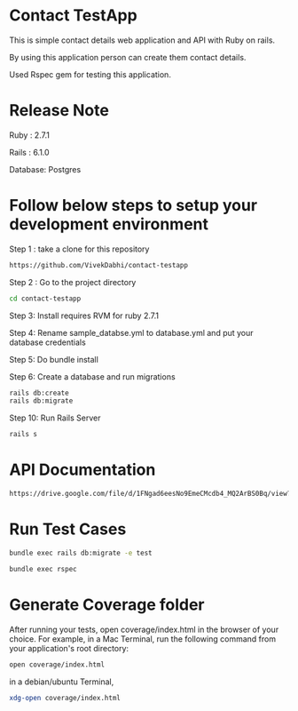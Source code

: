 # Contact TestApp

This is simple contact details web application and API with Ruby on rails.

By using this application person can create them contact details.

Used Rspec gem for testing this application.


# Release Note

Ruby : 2.7.1

Rails : 6.1.0

Database: Postgres


# Follow below steps to setup your development environment

Step 1 : take a clone for this repository

```bash
https://github.com/VivekDabhi/contact-testapp
```

Step 2 : Go to the project directory

```bash
cd contact-testapp
```

Step 3: Install requires RVM for ruby 2.7.1

Step 4: Rename sample_databse.yml to database.yml and put your database credentials

Step 5: Do bundle install

Step 6: Create a database and run migrations

```bash
rails db:create
rails db:migrate
```

Step 10: Run Rails Server


```bash
rails s
```

# API Documentation

```bash
https://drive.google.com/file/d/1FNgad6eesNo9EmeCMcdb4_MQ2ArBS0Bq/view?usp=sharing
```

# Run Test Cases

```bash
bundle exec rails db:migrate -e test

bundle exec rspec
```

# Generate Coverage folder

After running your tests, open coverage/index.html in the browser of your choice. For example, in a Mac Terminal, run the following command from your application's root directory:

```bash
open coverage/index.html
```

in a debian/ubuntu Terminal,

```bash
xdg-open coverage/index.html
```